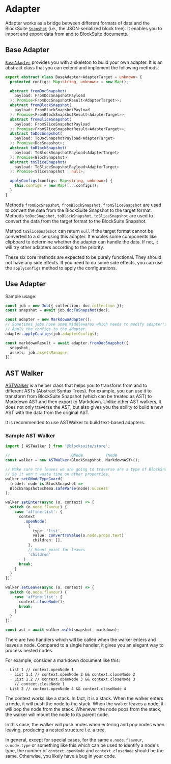# Adapter

Adapter works as a bridge between different formats of data and the BlockSuite [`Snapshot`](./data-synchronization#snapshot-api) (i.e., the JSON-serialized block tree). It enables you to import and export data from and to BlockSuite documents.

## Base Adapter

[`BaseAdapter`](/api/@blocksuite/store/classes/BaseAdapter) provides you with a skeleton to build your own adapter. It is an abstract class that you can extend and implement the following methods:

```ts
export abstract class BaseAdapter<AdapterTarget = unknown> {
  protected configs: Map<string, unknown> = new Map();

  abstract fromDocSnapshot(
    payload: FromDocSnapshotPayload
  ): Promise<FromDocSnapshotResult<AdapterTarget>>;
  abstract fromBlockSnapshot(
    payload: FromBlockSnapshotPayload
  ): Promise<FromBlockSnapshotResult<AdapterTarget>>;
  abstract fromSliceSnapshot(
    payload: FromSliceSnapshotPayload
  ): Promise<FromSliceSnapshotResult<AdapterTarget>>;
  abstract toDocSnapshot(
    payload: ToDocSnapshotPayload<AdapterTarget>
  ): Promise<DocSnapshot>;
  abstract toBlockSnapshot(
    payload: ToBlockSnapshotPayload<AdapterTarget>
  ): Promise<BlockSnapshot>;
  abstract toSliceSnapshot(
    payload: ToSliceSnapshotPayload<AdapterTarget>
  ): Promise<SliceSnapshot | null>;

  applyConfigs(configs: Map<string, unknown>) {
    this.configs = new Map([...configs]);
  }
}
```

Methods `fromDocSnapshot`, `fromBlockSnapshot`, `fromSliceSnapshot` are used to convert the data from the BlockSuite Snapshot to the target format. Methods `toDocSnapshot`, `toBlockSnapshot`, `toSliceSnapshot` are used to convert the data from the target format to the BlockSuite Snapshot.

Method `toSliceSnapshot` can return `null` if the target format cannot be converted to a slice using this adapter. It enables some components like clipboard to determine whether the adapter can handle the data. If not, it will try other adapters according to the priority.

These six core methods are expected to be purely functional. They should not have any side effects. If you need to do some side effects, you can use the `applyConfigs` method to apply the configurations.

## Use Adapter

Sample usage:

```ts
const job = new Job({ collection: doc.collection });
const snapshot = await job.docToSnapshot(doc);

const adapter = new MarkdownAdapter();
// Sometimes jobs have some middlewares which needs to modify adapter's configs.
// Apply the configs to the adapter.
adapter.applyConfigs(job.adapterConfigs);

const markdownResult = await adapter.fromDocSnapshot({
  snapshot,
  assets: job.assetsManager,
});
```

## AST Walker

[ASTWalker](/api/@blocksuite/store/classes/ASTWalker) is a helper class that helps you to transform from and to different ASTs (Abstract Syntax Trees). For example, you can use it to transform from BlockSuite Snapshot (which can be treated as AST) to Markdown AST and then export to Markdown. Unlike other AST walkers, it does not only traverse the AST, but also gives you the ability to build a new AST with the data from the original AST.

It is recommended to use ASTWalker to build text-based adapters.

### Sample AST Walker

```ts
import { ASTWalker } from '@blocksuite/store';

//                           ONode          TNode
const walker = new ASTWalker<BlockSnapshot, MarkdownAST>();

// Make sure the leaves we are going to traverse are a type of BlockSnapshot.
// So it won't waste time on other properties.
walker.setONodeTypeGuard(
  (node): node is BlockSnapshot =>
  BlockSnapshotSchema.safeParse(node).success
);

walker.setEnter(async (o, context) => {
  switch (o.node.flavour) {
    case 'affine:list': {
      context
        .openNode(
          {
            type: 'list',
            value: convertToValue(o.node.props.text)
            children: [],
          },
          // Mount point for leaves
          'children'
        )
      break;
    }
  }
});

walker.setLeave(async (o, context) => {
  switch (o.node.flavour) {
    case 'affine:list': {
      context.closeNode();
      break;
    }
  }
});

const ast = await walker.walk(snapshot, markdown);
```

There are two handlers which will be called when the walker enters and leaves a node. Compared to a single handler, it gives you an elegant way to process nested nodes.

For example, consider a markdown document like this:

```md
- List 1 // context.openNode 1
  - List 1.1 // context.openNode 2 && context.closeNode 2
  - List 1.2 // context.openNode 3 && context.closeNode 3
    // context.closeNode 1
- List 2 // context.openNode 4 && context.closeNode 4
```

The context works like a stack. In fact, it is a stack. When the walker enters a node, it will push the node to the stack. When the walker leaves a node, it will pop the node from the stack. Whenever the node pops from the stack, the walker will mount the node to its parent node.

In this case, the walker will push nodes when entering and pop nodes when leaving, producing a nested structure i.e. a tree.

In general, except for special cases, for the same `o.node.flavour`, `o.node.type` or something like this which can be used to identify a node's type, the number of `context.openNode` and `context.closeNode` should be the same. Otherwise, you likely have a bug in your code.
